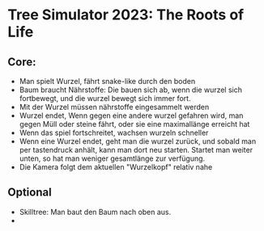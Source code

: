 # Tree Simulator 2023: The Roots of Life

## Core:

* Man spielt Wurzel, fährt snake-like durch den boden
* Baum braucht Nährstoffe: Die bauen sich ab, wenn die wurzel sich fortbewegt, und die wurzel bewegt sich immer fort.
* Mit der Wurzel müssen nährstoffe eingesammelt werden
* Wurzel endet, Wenn gegen eine andere wurzel gefahren wird, man gegen Müll oder steine fährt, oder sie eine maximallänge erreicht hat
* Wenn das spiel fortschreitet, wachsen wurzeln schneller
* Wenn eine Wurzel endet, geht man die wurzel zurück, und sobald man per tastendruck anhält, kann man dort neu starten. Startet man weiter unten, so hat man weniger gesamtlänge zur verfügung.
* Die Kamera folgt dem aktuellen "Wurzelkopf" relativ nahe

## Optional

* Skilltree: Man baut den Baum nach oben aus.
* 